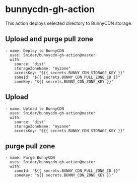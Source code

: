 # bunnycdn-gh-action

This action deploys selected directory to BunnyCDN storage. 


## Upload and purge pull zone
````
- name: Deploy to BunnyCDN
  uses: Snider/bunnycdn-gh-action@master
  with:
    source: "dist"
    storageZoneName: "myzone"
    accessKey: "${{ secrets.BUNNY_CDN_STORAGE_KEY }}"
    zoneId: "${{ secrets.BUNNY_CDN_PULL_ZONE_ID }}"
    zoneKey: "${{ secrets.BUNNY_CDN_ZONE_KEY }}"
````

## Upload 
````
- name: Upload to BunnyCDN
  uses: Snider/bunnycdn-gh-action@master
  with:
    source: "dist"
    storageZoneName: "myzone"
    accessKey: "${{ secrets.BUNNY_CDN_STORAGE_KEY }}"
````

##  purge pull zone
````
- name: Purge BunnyCDN
  uses: Snider/bunnycdn-gh-action@master
  with:
    zoneId: "${{ secrets.BUNNY_CDN_PULL_ZONE_ID }}"
    zoneKey: "${{ secrets.BUNNY_CDN_ZONE_KEY }}"
````
